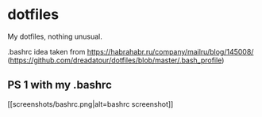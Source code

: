 # dotfiles
My dotfiles, nothing unusual.

.bashrc idea taken from https://habrahabr.ru/company/mailru/blog/145008/ (https://github.com/dreadatour/dotfiles/blob/master/.bash_profile)

PS 1 with my .bashrc
--------------------

[[screenshots/bashrc.png|alt=bashrc screenshot]]
